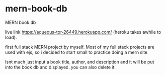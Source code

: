 # mern-book-db
MERN book db

live link https://aqueous-tor-26449.herokuapp.com/ (heroku takes awhile to load).


first full stack MERN project by myself. Most of my full stack projects are used with ejs, so i decided to start small to practice doing a mern site. 


Isnt much just input a book title, author, and description and it will be put into the book db and displayed. you can also delete it. 
